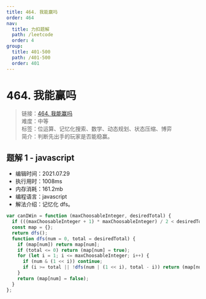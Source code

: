 ```yaml
---
title: 464. 我能赢吗
order: 464
nav:
  title: 力扣题解
  path: /leetcode
  order: 4
group:
  title: 401-500
  path: /401-500
  order: 401
---
```


# 464. 我能赢吗

> 链接：[464. 我能赢吗](https://leetcode-cn.com/problems/can-i-win/)  
> 难度：中等  
> 标签：位运算、记忆化搜索、数学、动态规划、状态压缩、博弈  
> 简介：判断先出手的玩家是否能稳赢。

## 题解 1 - javascript

- 编辑时间：2021.07.29
- 执行用时：1008ms
- 内存消耗：161.2mb
- 编程语言：javascript
- 解法介绍：记忆化 dfs。

```javascript
var canIWin = function (maxChoosableInteger, desiredTotal) {
  if (((maxChoosableInteger + 1) * maxChoosableInteger) / 2 < desiredTotal) return false;
  const map = {};
  return dfs();
  function dfs(num = 0, total = desiredTotal) {
    if (map[num]) return map[num];
    if (total <= 0) return (map[num] = true);
    for (let i = 1; i <= maxChoosableInteger; i++) {
      if (num & (1 << i)) continue;
      if (i >= total || !dfs(num | (1 << i), total - i)) return (map[num] = true);
    }
    return (map[num] = false);
  }
};
```
